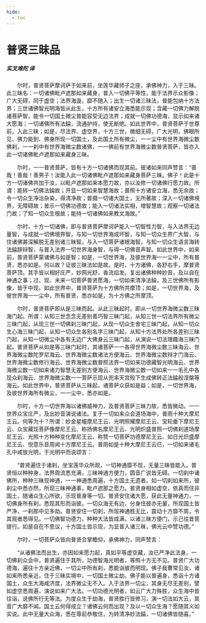 ```yaml
---
hide:
  - toc
---
```


# **普贤三昧品**

##### 实叉难陀 译

　　尔时，普贤菩萨摩诃萨于如来前，坐莲华藏师子之座，承佛神力，入于三昧。此三昧名：一切诸佛毗卢遮那如来藏身，普入一切佛平等性，能于法界示众影像；广大无碍，同于虚空；法界海漩，靡不随入；出生一切诸三昧法，普能包纳十方法界；三世诸佛智光明海皆从此生，十方所有诸安立海悉能示现；含藏一切佛力解脱诸菩萨智，能令一切国土微尘普能容受无边法界；成就一切佛功德海，显示如来诸大愿海；一切诸佛所有法錀，流通护持，使无断绝。如此世界中，普贤菩萨于世尊前，入此三昧；如是，尽法界、虚空界，十方三世，微细无碍，广大光明，佛眼所见、佛力能到、佛身所现一切国土，及此国土所有微尘，一一尘中有世界海微尘数佛刹，一一刹中有世界海微尘数诸佛，一一佛前有世界海微尘数普贤菩萨，皆亦入此一切诸佛毗卢遮那如来藏身三昧。

　　尔时，一一普贤菩萨，皆有十方一切诸佛而现其前。彼诸如来同声赞言：“善哉！善哉！善男子！汝能入此一切诸佛毗卢遮那如来藏身菩萨三昧。佛子！此是十方一切诸佛共加于汝，以毗卢遮那如来本愿力故，亦以汝修一切诸佛行愿力故。所谓：能转一切佛法錀故；开显一切如来智慧海故；普照十方诸安立海，悉无余故；令一切众生净治杂染，得清净故；普摄一切诸大国土，无所著故；深入一切诸佛境界，无障碍故；普示一切佛功德故；能入一切诸法实相，增智慧故；观察一切诸法门故；了知一切众生根故；能持一切诸佛如来教文海故。”

　　尔时，十方一切诸佛，即与普贤菩萨摩诃萨能入一切智性力智，与入法界无边量智，与成就一切佛境界智，与知一切世界海成坏智，与知一切众生界广大智，与住诸佛甚深解脱无差别诸三昧智，与入一切菩萨诸根海智，与知一切众生语言海转法錀辞辩智，与普入法界一切世界海身智，与得一切佛音声智。如此世界中，如来前，普贤菩萨蒙诸佛与如是智；如是，一切世界海，及彼世界海一一尘中，所有普贤，悉亦如是。何以故？证彼三昧法如是故。是时，十方诸佛，各舒右手，摩普贤菩萨顶。其手皆以相好庄严，妙网光舒，香流焰发。复出诸佛种种妙音，及以自在神通之事；过、现、未来一切菩萨普贤愿海，一切如来清净法錀，及三世佛所有影像，皆于中现。如此世界中，普贤菩萨为十方佛所共摩顶；如是，一切世界海，及彼世界海一一尘中，所有普贤，悉亦如是，为十方佛之所摩顶。

　　尔时，普贤菩萨即从是三昧而起。从此三昧起时，即从一切世界海微尘数三昧海门起。所谓：从知三世念念无差别善巧智三昧门起，从知三世一切法界所有微尘三昧门起，从现三世一切佛刹三昧门起，从现一切众生舍宅三昧门起，从知一切众生心海三昧门起，从知一切众生各别名字三昧门起，从知十方法界处所各差别三昧门起，从知一切微尘中各有无边广大佛身云三昧门起，从演说一切法理趣海三昧门起。普贤菩萨从如是等三昧门起时，其诸菩萨一一各得世界海微尘数三昧海云、世界海微尘数陀罗尼海云、世界海微尘数诸法方便海云、世界海微尘数辩才门海云、世界海微尘数修行海云、世界海微尘数普照法界一切如来功德藏智光明海云、世界海微尘数一切如来诸力智慧无差别方便海云、世界海微尘数一切如来一一毛孔中各现众刹海云、世界海微尘数一一菩萨示现从兜率天宫殁下生成佛转正法錀般涅槃等海云。如此世界中，普贤菩萨从三昧起，诸菩萨众获如是益；如是，一切世界海，及彼世界海所有微尘，一一尘中，悉亦如是。

　　尔时，十方一切世界海以诸佛威神力，及普贤菩萨三昧力故，悉皆微动。一一世界众宝庄严，及出妙音演说诸法。复于一切如来众会道场海中，普雨十种大摩尼王云。何等为十？所谓：妙金星幢摩尼王云、光明照耀摩尼王云、宝轮垂下摩尼王云、众宝藏现菩萨像摩尼王云、称扬佛名摩尼王云、光明炽盛普照一切佛刹道场摩尼王云、光照十方种种变化摩尼王云、称赞一切菩萨功德摩尼王云、如日光炽盛摩尼王云、悦意乐音周闻十方摩尼王云。普雨如是十种大摩尼王云已，一切如来诸毛孔中咸放光明，于光明中而说颂言：

　　“普贤遍住于诸刹，坐宝莲华众所观，一切神通靡不现，无量三昧皆能入。普贤恒以种种身，法界周流悉充满，三昧神通方便力，圆音广说皆无碍。一切刹中诸佛所，种种三昧现神通，一一神通悉周遍，十方国土无遗者。如一切刹如来所，彼刹尘中悉亦然，所现三昧神通事，毗卢遮那之愿力。普贤身相如虚空，依真而住非国土，随诸众生心所欲，示现普身等一切。普贤安住诸大愿，获此无量神通力，一切佛身所有刹，悉现其形而诣彼。一切众海无有边，分身住彼亦无量，所现国土皆严净，一刹那中见多劫。普贤安住一切刹，所现神通胜无比，震动十方靡不周，令其观者悉得见。一切佛智功德力，种种大法皆成满，以诸三昧方便门，示己往昔菩提行。如是自在不思议，十方国土皆示现，为显普入诸三昧，佛光云中赞功德。”

　　尔时，一切菩萨众皆向普贤合掌瞻仰，承佛神力，同声赞言：

　　“从诸佛法而出生，亦因如来愿力起，真如平等虚空藏，汝已严净此法身。一切佛刹众会中，普贤遍住于其所，功德智海光明者，等照十方无不见。普贤广大功德海，遍往十方亲近佛，一切尘中所有刹，悉能诣彼而明现。佛子我曹常见汝，诸如来所悉亲近，住于三昧实境中，一切国土微尘劫。佛子能以普遍身，悉诣十方诸国土，众生大海咸济度，法界微尘无不入。入于法界一切尘，其身无尽无差别，譬如虚空悉周遍，演说如来广大法。一切功德光明者，如云广大力殊胜，众生海中皆往诣，说佛所行无等法。为度众生于劫海，普贤胜行皆修习，演一切法如大云，其音广大靡不闻。国土云何得成立？诸佛云何而出现？及以一切众生海？愿随其义如实说。此中无量大众海，悉在尊前恭敬住，为转清净妙法錀，一切诸佛皆随喜。”